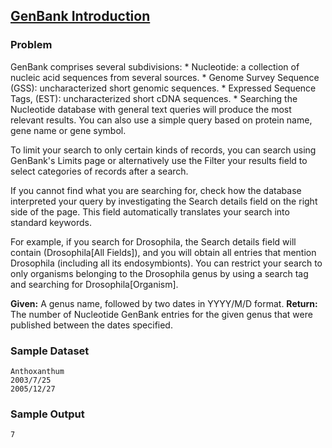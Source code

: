 ## [GenBank Introduction](https://rosalind.info/problems/gbk/)

### Problem
GenBank comprises several subdivisions:
    * Nucleotide: a collection of nucleic acid sequences from several sources.
    * Genome Survey Sequence (GSS): uncharacterized short genomic sequences.
    * Expressed Sequence Tags, (EST): uncharacterized short cDNA sequences.
    * Searching the Nucleotide database with general text queries will produce the most relevant results. You can also use a simple query based on protein name, gene name or gene symbol.

To limit your search to only certain kinds of records, you can search using GenBank's Limits page or alternatively use the Filter your results field to select categories of records after a search.

If you cannot find what you are searching for, check how the database interpreted your query by investigating the Search details field on the right side of the page. This field automatically translates your search into standard keywords.

For example, if you search for Drosophila, the Search details field will contain (Drosophila[All Fields]), and you will obtain all entries that mention Drosophila (including all its endosymbionts). You can restrict your search to only organisms belonging to the Drosophila genus by using a search tag and searching for Drosophila[Organism].

<b>Given:</b> A genus name, followed by two dates in YYYY/M/D format.
<b>Return:</b> The number of Nucleotide GenBank entries for the given genus that were published between the dates specified.

### Sample Dataset
```
Anthoxanthum
2003/7/25
2005/12/27
```

### Sample Output
```
7
```

